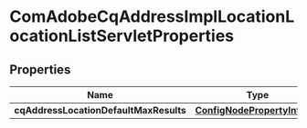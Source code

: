 
# ComAdobeCqAddressImplLocationLocationListServletProperties

## Properties
Name | Type | Description | Notes
------------ | ------------- | ------------- | -------------
**cqAddressLocationDefaultMaxResults** | [**ConfigNodePropertyInteger**](ConfigNodePropertyInteger.md) |  |  [optional]




